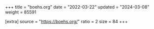 +++
title = "boehs.org"
date = "2022-03-22"
updated = "2024-03-08"
weight = 85591

[extra]
source = "https://boehs.org/"
ratio = 2
size = 84
+++
